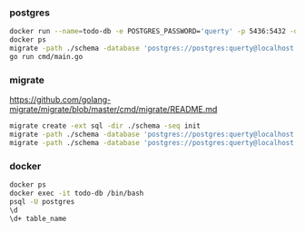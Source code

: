 ### postgres

```bash
docker run --name=todo-db -e POSTGRES_PASSWORD='querty' -p 5436:5432 -d --rm postgres
docker ps
migrate -path ./schema -database 'postgres://postgres:querty@localhost:5436/postgres?sslmode=disable' up
go run cmd/main.go
```

### migrate

https://github.com/golang-migrate/migrate/blob/master/cmd/migrate/README.md

```bash
migrate create -ext sql -dir ./schema -seq init
migrate -path ./schema -database 'postgres://postgres:querty@localhost:5436/postgres?sslmode=disable' up
migrate -path ./schema -database 'postgres://postgres:querty@localhost:5436/postgres?sslmode=disable' down
```

### docker

```bash
docker ps
docker exec -it todo-db /bin/bash
psql -U postgres
\d
\d+ table_name
```